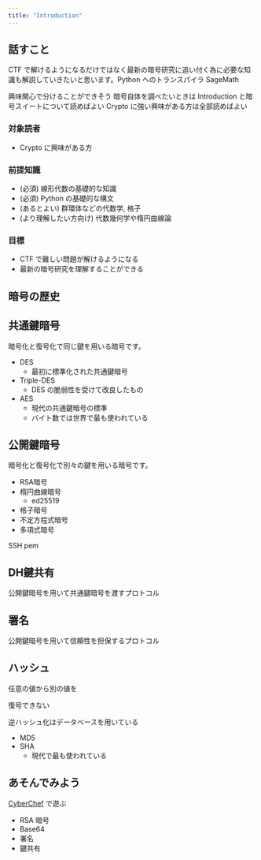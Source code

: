 ```yaml
---
title: "Introduction"
---
```


## 話すこと
CTF で解けるようになるだけではなく最新の暗号研究に追い付く為に必要な知識も解説していきたいと思います。Python へのトランスパイラ SageMath

興味関心で分けることができそう
暗号自体を調べたいときは Introduction と暗号スイートについて読めばよい
Crypto に強い興味がある方は全部読めばよい

### 対象読者
- Crypto に興味がある方

### 前提知識
- (必須) 線形代数の基礎的な知識
- (必須) Python の基礎的な構文
- (あるとよい) 群環体などの代数学, 格子
- (より理解したい方向け) 代数幾何学や楕円曲線論

### 目標
- CTF で難しい問題が解けるようになる
- 最新の暗号研究を理解することができる

## 暗号の歴史



## 共通鍵暗号
暗号化と復号化で同じ鍵を用いる暗号です。

- DES
  - 最初に標準化された共通鍵暗号
- Triple-DES
  - DES の脆弱性を受けて改良したもの
- AES
  - 現代の共通鍵暗号の標準
  - バイト数では世界で最も使われている

## 公開鍵暗号
暗号化と復号化で別々の鍵を用いる暗号です。

- RSA暗号
- 楕円曲線暗号
  - ed25519
- 格子暗号
- 不定方程式暗号
- 多項式暗号

SSH pem

## DH鍵共有

公開鍵暗号を用いて共通鍵暗号を渡すプロトコル

## 署名
公開鍵暗号を用いて信頼性を担保するプロトコル

## ハッシュ
任意の値から別の値を

復号できない

逆ハッシュ化はデータベースを用いている

- MD5
- SHA
  - 現代で最も使われている


## あそんでみよう
[CyberChef](https://gchq.github.io/CyberChef/) で遊ぶ

- RSA 暗号
- Base64
- 署名
- 鍵共有
